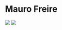 # Mauro Freire
<div>
	<a href="https://www.linkedin.com/in/maurofreirejr/"><img src="https://img.shields.io/badge/-Mauro%20Freire-6633cc?style=flat-square&logo=Linkedin&logoColor=white&link=https://www.linkedin.com/in/maurofreirejr/"/></a>
	<a href="mailto:maurofreirejr@gmail.com"><img src="https://img.shields.io/badge/-maurofreirejr@gmail.com-6633cc?style=flat-square&logo=Gmail&logoColor=white&link=mailto:maurofreirejr@gmail.com"/></a>
</div>

